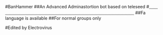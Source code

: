 #BanHammer
##An Advanced Adminastortion bot based on teleseed
#﹏﹏﹏﹏﹏﹏﹏﹏﹏﹏﹏﹏﹏﹏﹏﹏﹏﹏﹏﹏﹏﹏﹏﹏﹏﹏﹏﹏﹏﹏﹏﹏
##Fa language is available 
##For normal groups only

#Edited by Electrovirus
